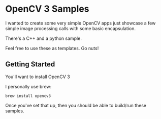 # OpenCV 3 Samples
I wanted to create some very simple OpenCV apps just showcase a few simple image processing calls with some basic encapsulation.

There's a C++ and a python sample.

Feel free to use these as templates. Go nuts!

## Getting Started
You'll want to install OpenCV 3

I personally use brew:
```
brew install opencv3
```

Once you've set that up, then you should be able to build/run these samples.
